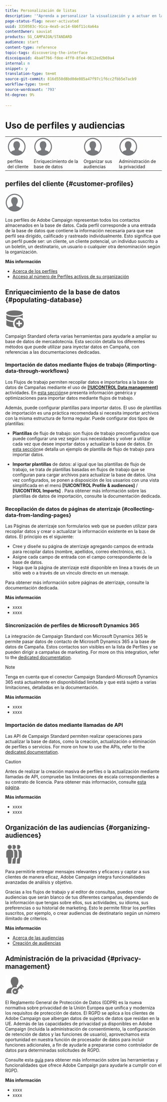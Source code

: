 ```yaml
---
title: Personalización de listas
description: '"Aprenda a personalizar la visualización y a actuar en las pantallas de lista en Adobe Campaign Standard:clasificación, filtrado, eliminación o duplicación de elementos. Las pantallas de Listas muestran elementos de uno o varios recursos determinados."'
page-status-flag: never-activated
uuid: 3350583c-91ca-4ea5-ac14-6b6f11c4a64a
contentOwner: sauviat
products: SG_CAMPAIGN/STANDARD
audience: start
content-type: reference
topic-tags: discovering-the-interface
discoiquuid: 4ba4f766-fdee-4ff0-8fe4-0612ed2b69a4
internal: n
snippet: y
translation-type: tm+mt
source-git-commit: 816d550d8bd0de085a47f97c1f6cc2fbb5e7acb9
workflow-type: tm+mt
source-wordcount: '793'
ht-degree: 9%

---
```



# Uso de perfiles y audiencias

<table>
<tr>
    <td valign="top">
        <a href="../../start/using/work-with-audiences.md"><img width="60px" alt="condiciones" src="assets/icon_profile.svg"/></a>
    </td>
    <td valign="top">
        <a href="../../api/using/creating-a-service.md"><img width="60px" alt="condiciones" src="assets/icon_profile.svg"/></a>
    </td>
    <td valign="top">
        <a href="../../api/using/interacting-with-custom-resources.md"><img width="60px" alt="condiciones" src="assets/icon_profile.svg"/></a>
    </td>
    <td valign="top">
        <a href="../../api/using/interacting-with-marketing-history.md"><img width="60px" alt="condiciones" src="assets/icon_profile.svg"/></a>
    </td>
</tr>
<tr>
<td>perfiles del cliente</td>
<td>Enriquecimiento de la base de datos</td>
<td>Organizar sus audiencias</td>
<td>Administración de la privacidad</td>
</tr>
</table>

## perfiles del cliente {#customer-profiles}

<img width="60px" alt="condiciones" src="assets/icon_profile.svg"/>

Los perfiles de Adobe Campaign representan todos los contactos almacenados en la base de datos. Cada perfil corresponde a una entrada de la base de datos que contiene la información necesaria para que ese perfil sea dirigido, calificado y rastreado individualmente. Esto significa que un perfil puede ser: un cliente, un cliente potencial, un individuo suscrito a un boletín, un destinatario, un usuario o cualquier otra denominación según la organización.

**Más información**

* [Acerca de los perfiles](../../audiences/using/about-profiles.md)
* [Acceso al número de Perfiles activos de su organización](../../audiences/using/active-profiles.md)

## Enriquecimiento de la base de datos {#populating-database}

<img width="60px" alt="condiciones" src="assets/icon_populate.svg"/>

Campaign Standard oferta varias herramientas para ayudarle a ampliar su base de datos de mercadotecnia. Esta sección detalla los diferentes métodos que puede utilizar para inyectar datos en Campaña, con referencias a las documentaciones dedicadas.

### Importación de datos mediante flujos de trabajo {#importing-data-through-workflows}

Los Flujos de trabajo permiten recopilar datos e importarlos a la base de datos de Campañas mediante el uso de [**[!UICONTROL Data management]**](../../automating/using/about-data-management-activities.md) actividades. En [esta sección](../../automating/using/importing-data.md)se presenta información genérica y optimizaciones para importar datos mediante flujos de trabajo.

Además, puede configurar plantillas para importar datos. El uso de plantillas de importación es una práctica recomendada si necesita importar archivos con la misma estructura de forma regular. Puede configurar dos tipos de plantillas:

* **Plantillas** de flujo de trabajo: son flujos de trabajo preconfigurados que puede configurar una vez según sus necesidades y volver a utilizar cada vez que desee importar datos y actualizar la base de datos. En [esta sección](../../automating/using/importing-data.md#example--import-workflow-template)se detalla un ejemplo de plantilla de flujo de trabajo para importar datos.

* **Importar plantillas** de datos: al igual que las plantillas de flujo de trabajo, se trata de plantillas basadas en flujos de trabajo que se configuran para cargar archivos para actualizar la base de datos. Una vez configurados, se ponen a disposición de los usuarios con una vista simplificada en el menú **[!UICONTROL Profile & audiences]** / **[!UICONTROL Imports]** . Para obtener más información sobre las plantillas de datos de importación, consulte la documentación [](../../automating/using/importing-data-with-import-templates.md)dedicada.

### Recopilación de datos de páginas de aterrizaje {#collecting-data-from-landing-pages}

Las Páginas de aterrizaje son formularios web que se pueden utilizar para recopilar datos y crear o actualizar la información existente en la base de datos. El principio es el siguiente:

* Cree y diseñe su página de aterrizaje agregando campos de entrada para recopilar datos (nombre, apellidos, correo electrónico, etc.).
* Asigne cada campo de entrada con el campo correspondiente de la base de datos.
* Haga que la página de aterrizaje esté disponible en línea a través de un sitio web o a través de un vínculo directo en un mensaje.

Para obtener más información sobre páginas de aterrizaje, consulte la documentación [](../../channels/using/getting-started-with-landing-pages.md)dedicada.

**Más información**

* xxxx
* xxxx

### Sincronización de perfiles de Microsoft Dynamics 365

La integración de Campaign Standard con Microsoft Dynamics 365 le permite pasar datos de contacto de Microsoft Dynamics 365 a la base de datos de Campaña.
Estos contactos son visibles en la lista de Perfiles y se pueden dirigir a campañas de marketing. For more on this integration, refer to the [dedicated documentation](https://helpx.adobe.com/campaign/kb/acs-ms-dynamics.html).

>[!NOTE]
>
>Tenga en cuenta que el conector Campaign Standard-Microsoft Dynamics 365 está actualmente en disponibilidad limitada y que está sujeto a varias limitaciones, detalladas en la documentación.

**Más información**

* xxxx
* xxxx

### Importación de datos mediante llamadas de API

Las API de Campaign Standard permiten realizar operaciones para actualizar la base de datos, como la creación, actualización o eliminación de perfiles o servicios. For more on how to use the APIs, refer to the [dedicated documentation](../../api/using/get-started-apis.md).

>[!CAUTION]
>
>Antes de realizar la creación masiva de perfiles o la actualización mediante llamadas de API, compruebe las limitaciones de escala correspondientes a su contrato de licencia. Para obtener más información, consulte [esta página](https://helpx.adobe.com/legal/product-descriptions/campaign-standard.html#ITInfrastructureResourcesbyActiveProfilesTiers).

**Más información**

* xxxx
* xxxx

## Organización de las audiencias {#organizing-audiences}

<img width="60px" alt="condiciones" src="assets/icon_audience.svg"/>

Para permitirle entregar mensajes relevantes y eficaces y captar a sus clientes de manera eficaz, Adobe Campaign integra funcionalidades avanzadas de análisis y objetivo.

Gracias a los flujos de trabajo y al editor de consultas, puedes crear audiencias que serán blanco de tus diferentes campañas, dependiendo de la información que tengas sobre ellos, sus actividades, su idioma, sus preferencias o su historial de marketing. Esto le permite filtrar los perfiles suscritos, por ejemplo, o crear audiencias de destinatario según un número ilimitado de criterios.

**Más información**

* [Acerca de las audiencias](../../audiences/using/about-audiences.md)
* [Creación de audiencias](../../audiences/using/creating-audiences.md)

## Administración de la privacidad {#privacy-management}

<img width="60px" alt="condiciones" src="assets/icon_privacy.svg"/>

El Reglamento General de Protección de Datos (GDPR) es la nueva normativa sobre privacidad de la Unión Europea que unifica y moderniza los requisitos de protección de datos. El RGPD se aplica a los clientes de Adobe Campaign que albergan datos de sujetos de datos que residan en la UE. Además de las capacidades de privacidad ya disponibles en Adobe Campaign (incluida la administración de consentimiento, la configuración de retención de datos y las funciones de usuario), aprovechamos esta oportunidad en nuestra función de procesador de datos para incluir funciones adicionales, a fin de ayudarle a prepararse como controlador de datos para determinadas solicitudes de RGPD.

Consulte esta [guía](https://docs.campaign.adobe.com/doc/standard/getting_started/en/ACS_GDPR.html) para obtener más información sobre las herramientas y funcionalidades que ofrece Adobe Campaign para ayudarle a cumplir con el RGPD.

**Más información**

* xxxx
* xxxx
